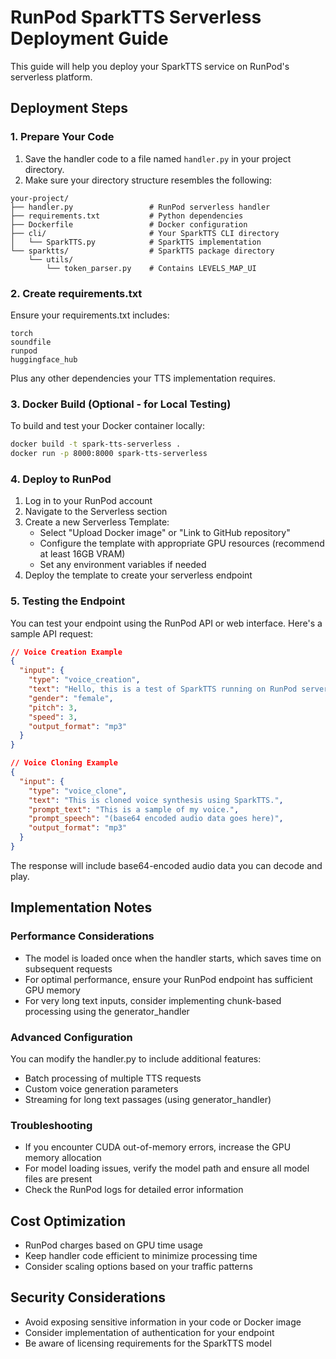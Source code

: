 # RunPod SparkTTS Serverless Deployment Guide

This guide will help you deploy your SparkTTS service on RunPod's serverless platform.

## Deployment Steps

### 1. Prepare Your Code

1. Save the handler code to a file named `handler.py` in your project directory.
2. Make sure your directory structure resembles the following:

```
your-project/
├── handler.py                 # RunPod serverless handler
├── requirements.txt           # Python dependencies
├── Dockerfile                 # Docker configuration
├── cli/                       # Your SparkTTS CLI directory
│   └── SparkTTS.py            # SparkTTS implementation
└── sparktts/                  # SparkTTS package directory
    └── utils/
        └── token_parser.py    # Contains LEVELS_MAP_UI
```

### 2. Create requirements.txt

Ensure your requirements.txt includes:

```
torch
soundfile
runpod
huggingface_hub
```

Plus any other dependencies your TTS implementation requires.

### 3. Docker Build (Optional - for Local Testing)

To build and test your Docker container locally:

```bash
docker build -t spark-tts-serverless .
docker run -p 8000:8000 spark-tts-serverless
```

### 4. Deploy to RunPod

1. Log in to your RunPod account
2. Navigate to the Serverless section
3. Create a new Serverless Template:
   - Select "Upload Docker image" or "Link to GitHub repository"
   - Configure the template with appropriate GPU resources (recommend at least 16GB VRAM)
   - Set any environment variables if needed
4. Deploy the template to create your serverless endpoint

### 5. Testing the Endpoint

You can test your endpoint using the RunPod API or web interface. Here's a sample API request:

```json
// Voice Creation Example
{
  "input": {
    "type": "voice_creation",
    "text": "Hello, this is a test of SparkTTS running on RunPod serverless.",
    "gender": "female",
    "pitch": 3,
    "speed": 3,
    "output_format": "mp3"
  }
}

// Voice Cloning Example
{
  "input": {
    "type": "voice_clone",
    "text": "This is cloned voice synthesis using SparkTTS.",
    "prompt_text": "This is a sample of my voice.",
    "prompt_speech": "(base64 encoded audio data goes here)",
    "output_format": "mp3"
  }
}
```

The response will include base64-encoded audio data you can decode and play.

## Implementation Notes

### Performance Considerations

- The model is loaded once when the handler starts, which saves time on subsequent requests
- For optimal performance, ensure your RunPod endpoint has sufficient GPU memory
- For very long text inputs, consider implementing chunk-based processing using the generator_handler

### Advanced Configuration

You can modify the handler.py to include additional features:

- Batch processing of multiple TTS requests
- Custom voice generation parameters
- Streaming for long text passages (using generator_handler)

### Troubleshooting

- If you encounter CUDA out-of-memory errors, increase the GPU memory allocation
- For model loading issues, verify the model path and ensure all model files are present
- Check the RunPod logs for detailed error information

## Cost Optimization

- RunPod charges based on GPU time usage
- Keep handler code efficient to minimize processing time
- Consider scaling options based on your traffic patterns

## Security Considerations

- Avoid exposing sensitive information in your code or Docker image
- Consider implementation of authentication for your endpoint
- Be aware of licensing requirements for the SparkTTS model